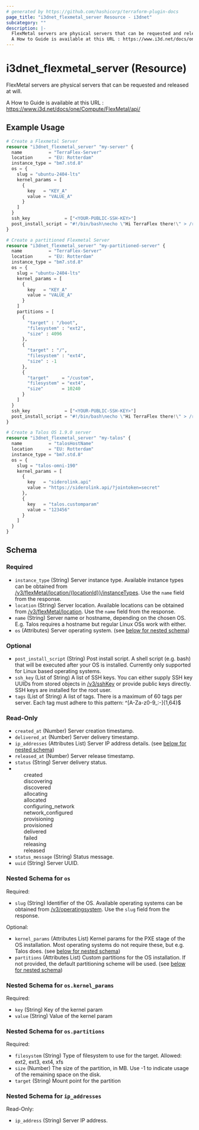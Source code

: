```yaml
---
# generated by https://github.com/hashicorp/terraform-plugin-docs
page_title: "i3dnet_flexmetal_server Resource - i3dnet"
subcategory: ""
description: |-
  FlexMetal servers are physical servers that can be requested and released at will.
  A How to Guide is available at this URL : https://www.i3d.net/docs/one/Compute/FlexMetal/api/
---
```


# i3dnet_flexmetal_server (Resource)

FlexMetal servers are physical servers that can be requested and released at will.

A How to Guide is available at this URL : https://www.i3d.net/docs/one/Compute/FlexMetal/api/

## Example Usage

```terraform
# Create a Flexmetal Server
resource "i3dnet_flexmetal_server" "my-server" {
  name          = "TerraFlex-Server"
  location      = "EU: Rotterdam"
  instance_type = "bm7.std.8"
  os = {
    slug = "ubuntu-2404-lts"
    kernel_params = [
      {
        key   = "KEY_A"
        value = "VALUE_A"
      }
    ]
  }
  ssh_key             = ["<YOUR-PUBLIC-SSH-KEY>"]
  post_install_script = "#!/bin/bash\necho \"Hi TerraFlex there!\" > /root/output.txt"
}

# Create a partitioned Flexmetal Server
resource "i3dnet_flexmetal_server" "my-partitioned-server" {
  name          = "TerraFlex-Server"
  location      = "EU: Rotterdam"
  instance_type = "bm7.std.8"
  os = {
    slug = "ubuntu-2404-lts"
    kernel_params = [
      {
        key   = "KEY_A"
        value = "VALUE_A"
      }
    ]
    partitions = [
      {
        "target" : "/boot",
        "filesystem" : "ext2",
        "size" : 4096
      },
      {
        "target" : "/",
        "filesystem" : "ext4",
        "size" : -1
      },
      {
        "target"     = "/custom",
        "filesystem" = "ext4",
        "size"       = 10240
      }
    ]
  }
  ssh_key             = ["<YOUR-PUBLIC-SSH-KEY>"]
  post_install_script = "#!/bin/bash\necho \"Hi TerraFlex there!\" > /root/output.txt"
}

# Create a Talos OS 1.9.0 server
resource "i3dnet_flexmetal_server" "my-talos" {
  name          = "talosHostName"
  location      = "EU: Rotterdam"
  instance_type = "bm7.std.8"
  os = {
    slug = "talos-omni-190"
    kernel_params = [
      {
        key   = "siderolink.api"
        value = "https://siderolink.api/?jointoken=secret"
      },
      {
        key   = "talos.customparam"
        value = "123456"
      }
    ]
  }
}
```

<!-- schema generated by tfplugindocs -->
## Schema

### Required

- `instance_type` (String) Server instance type. Available instance types can be obtained from [/v3/flexMetal/location/{locationId}}/instanceTypes](https://www.i3d.net/docs/api/v3/all#/FlexMetalServer/getFlexMetalLocationInstanceTypes). Use the `name` field from the response.
- `location` (String) Server location. Available locations can be obtained from [/v3/flexMetal/location](https://www.i3d.net/docs/api/v3/all#/FlexMetalServer/getFlexMetalLocations). Use the `name` field from the response.
- `name` (String) Server name or hostname, depending on the chosen OS. E.g. Talos requires a hostname but regular Linux OSs work with either.
- `os` (Attributes) Server operating system. (see [below for nested schema](#nestedatt--os))

### Optional

- `post_install_script` (String) Post install script. A shell script (e.g. bash) that will be executed after your OS is installed. Currently only supported for Linux based operating systems.
- `ssh_key` (List of String) A list of SSH keys. You can either supply SSH key UUIDs from stored objects in [/v3/sshKey](https://www.i3d.net/docs/api/v3/all#/SSHKey/getSshKeys) or provide public keys directly. SSH keys are installed for the root user.
- `tags` (List of String) A list of tags. There is a maximum of 60 tags per server. Each tag must adhere to this pattern: ^[A-Za-z0-9_:-]{1,64}$

### Read-Only

- `created_at` (Number) Server creation timestamp.
- `delivered_at` (Number) Server delivery timestamp.
- `ip_addresses` (Attributes List) Server IP address details. (see [below for nested schema](#nestedatt--ip_addresses))
- `released_at` (Number) Server release timestamp.
- `status` (String) Server delivery status.<br /><li><ul>created</ul><ul>discovering</ul><ul>discovered</ul><ul>allocating</ul><ul>allocated</ul><ul>configuring_network</ul><ul>network_configured</ul><ul>provisioning</ul><ul>provisioned</ul><ul>delivered</ul><ul>failed</ul><ul>releasing</ul><ul>released</ul></li>
- `status_message` (String) Status message.
- `uuid` (String) Server UUID.

<a id="nestedatt--os"></a>
### Nested Schema for `os`

Required:

- `slug` (String) Identifier of the OS. Available operating systems can be obtained from [/v3/operatingsystem](https://www.i3d.net/docs/api/v3/all#/OperatingSystem/getOperatingsystems). Use the `slug` field from the response.

Optional:

- `kernel_params` (Attributes List) Kernel params for the PXE stage of the OS installation. Most operating systems do not require these, but e.g. Talos does. (see [below for nested schema](#nestedatt--os--kernel_params))
- `partitions` (Attributes List) Custom partitions for the OS installation. If not provided, the default partitioning scheme will be used. (see [below for nested schema](#nestedatt--os--partitions))

<a id="nestedatt--os--kernel_params"></a>
### Nested Schema for `os.kernel_params`

Required:

- `key` (String) Key of the kernel param
- `value` (String) Value of the kernel param


<a id="nestedatt--os--partitions"></a>
### Nested Schema for `os.partitions`

Required:

- `filesystem` (String) Type of filesystem to use for the target. Allowed: ext2, ext3, ext4, xfs
- `size` (Number) The size of the partition, in MB. Use -1 to indicate usage of the remaining space on the disk.
- `target` (String) Mount point for the partition



<a id="nestedatt--ip_addresses"></a>
### Nested Schema for `ip_addresses`

Read-Only:

- `ip_address` (String) Server IP address.
